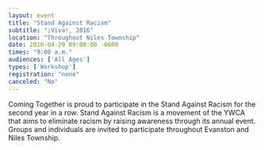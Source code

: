 ```yaml
---
layout: event
title: "Stand Against Racism"
subtitle: "¡Viva!, 2016"
location: "Throughout Niles Township"
date: 2016-04-29 09:00:00 -0600
times: "9:00 a.m."
audiences: ['All Ages']
types: ['Workshop']
registration: "none"
canceled: "No"
---
```

Coming Together is proud to participate in the Stand Against Racism for the second year in a row. Stand Against Racism is a movement of the YWCA that aims to eliminate racism by raising awareness through its annual event. Groups and individuals are invited to participate throughout Evanston and Niles Township.
